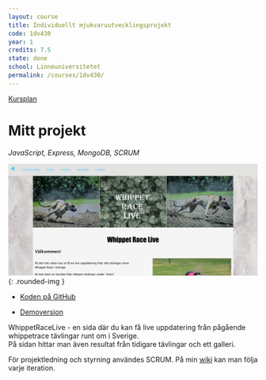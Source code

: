 ```yaml
---
layout: course
title: Individuellt mjukvaruutvecklingsprojekt
code: 1dv430
year: 1
credits: 7.5
state: done
school: Linnéuniversitetet
permalink: /courses/1dv430/
---
```


[Kursplan](/files/courseplan/1dv430.pdf)

Mitt projekt
===
*JavaScript, Express, MongoDB, SCRUM*

![whippetrace-live](/files/images/whippetrace-live.jpg){: .rounded-img }

- [Koden på GitHub](https://github.com/afandrey/1dv430/tree/master/af222ug-project)

- [Demoversion](http://whippetrace-live.herokuapp.com/)

WhippetRaceLive - en sida där du kan få live uppdatering från pågående whippetrace tävlingar runt om i Sverige.   
På sidan hittar man även resultat från tidigare tävlingar och ett galleri.

För projektledning och styrning användes SCRUM. På min [wiki](https://github.com/afandrey/1dv430/wiki) kan man följa varje iteration.